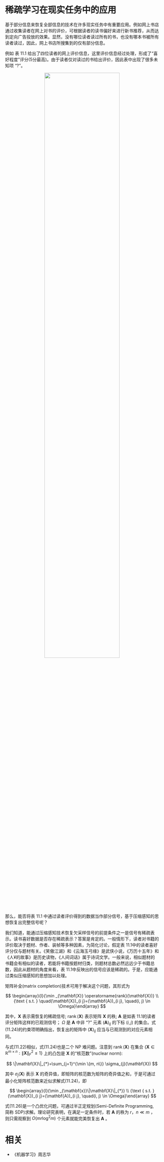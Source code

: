 

# 稀疏学习在现实任务中的应用

基于部分信息来恢复全部信息的技术在许多现实任务中有重要应用。例如网上书店通过收集读者在网上对书的评价，可根据读者的读书偏好来进行新书推荐，从而达到定向广告投放的效果。显然，没有哪位读者读过所有的书，也没有哪本书被所有读者读过，因此，网上书店所搜集到的仅有部分信息。

例如 表 11.1 给出了四位读者的网上评价信息，这里评价信息经过处理，形成了“喜好程度”评分(5分最高)。由于读者仅对读过的书给出评价，因此表中出现了很多未知项 “?”。

<p align="center">
    <img width="70%" height="70%" src="http://images.iterate.site/blog/image/180629/d5806L76al.png?imageslim">
</p>


那么，能否将表 11.1 中通过读者评价得到的数据当作部分信号，基于压缩感知的思想恢复出完整信号呢？

我们知道，能通过压缩感知技术恢复欠采样信号的前提条件之一是信号有稀疏表示。读书喜好数据是否存在稀疏表示？答案是肯定的。一般情形下，读者对书籍的评价取决于题材、作者、装帧等多种因素，为简化讨论，假定表 11.1中的读者喜好评分仅与题材有关。《笑傲江湖》和《云海玉弓缘》是武侠小说，《万历十五年》和《人¥的故事》是历史读物，《人间词话》属于诗词文学。一般来说，相似题材的书籍会有相似的读者，若能将书籍按题材归类，则题材总数必然远远少于书籍总数，因此从题材的角度来看，表 11.1中反映出的信号应该是稀疏的。于是，应能通过类似压缩感知的思想加以处理。


矩阵补全(matrix completion)技术可用于解决这个问题，其形式为

$$
\begin{array}{l}{\min _{\mathbf{X}} \operatorname{rank}(\mathbf{X})} \\ {\text { s.t. } \quad(\mathbf{X})_{i j}=(\mathbf{A})_{i j}, \quad(i, j) \in \Omega}\end{array}
$$


其中，$\mathbf{X}$ 表示需恢复的稀疏信号; $\operatorname{rank}(\mathbf{X})$ 表示矩阵 $\mathbf{X}$ 的秩; $\mathbf{A}$ 是如表 11.1的读者评分矩阵这样的已观测信号； $\Omega$ 是 $\mathbf{A}$ 中非 “?” 元素 $(\mathbf{A})_{i j}$ 的下标 $(i,j)$ 的集合。式(11.24)的约束项明确指出，恢复出的矩阵中 $(\mathbf{X})_{i j}$ 应当与已观测到的对应元素相同。


与式(11.22)相似，式(11.24)也是二个 NP 难问题。注意到 $\operatorname{rank}(\mathbf{X})$ 在集合  $\left\{\mathbf{X} \in \mathbb{R}^{m \times n} :\|\mathbf{X}\|_{F}^{2} \leqslant 1\right\}$ 上的凸包是 $\mathbf{X}$ 的“核范数”(nuclear norm):

$$
\|\mathbf{X}\|_{*}=\sum_{j=1}^{\min \{m, n\}} \sigma_{j}(\mathbf{X})
$$


其中 $\sigma_{j}(\mathbf{X})$ 表示 $\mathbf{X}$ 的奇异值，即矩阵的核范数为矩阵的奇异值之和，于是可通过最小化矩阵核范数来近似求解式(11.24)，即

$$
\begin{array}{l}{\min _{\mathbf{x}}\|\mathbf{X}\|_{*}} \\ {\text { s.t. }(\mathbf{X})_{i j}=(\mathbf{A})_{i j}, \quad(i, j) \in \Omega}\end{array}
$$


式(11.26)是一个凸优化问题，可通过半正定规划(Semi-Definite Programming, 简称 SDP)求解。理论研究表明，在满足一定条件时，若 $\mathbf{A}$ 的秩为 $r$，$n\ll m$ ，则只需观察到 $O\left(m r \log ^{2} m\right)$ 个元素就能完美恢复出 $\mathbf{A}$ 。







# 相关

- 《机器学习》周志华
